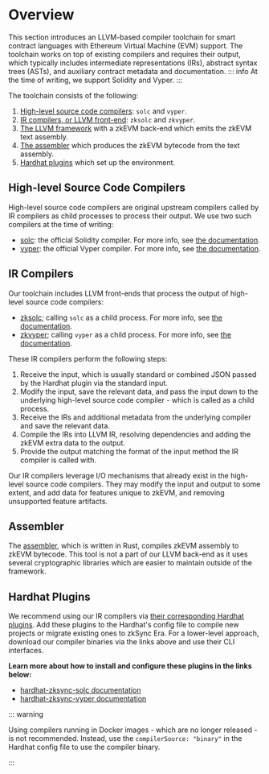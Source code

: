 # Overview

This section introduces an LLVM-based compiler toolchain for smart contract languages with Ethereum Virtual Machine
(EVM) support. The toolchain works on top of existing compilers and requires their output, which typically includes
intermediate representations (IRs), abstract syntax trees (ASTs), and auxiliary contract metadata and documentation.
::: info
At the time of writing, we support Solidity and Vyper.
:::

The toolchain consists of the following:

1. [High-level source code compilers](#high-level-source-code-compilers): `solc` and `vyper`.
2. [IR compilers, or LLVM front-end](#ir-compilers): `zksolc` and `zkvyper`.
3. [The LLVM framework](./llvm.md) with a zkEVM back-end which emits the zkEVM text assembly.
4. [The assembler](#assembler) which produces the zkEVM bytecode from the text assembly.
5. [Hardhat plugins](#hardhat-plugins) which set up the environment.

## High-level Source Code Compilers

High-level source code compilers are original upstream compilers called by IR compilers as
child processes to process their output. We use two such compilers at the time of writing:

- [solc](https://github.com/ethereum/solc-bin): the official Solidity compiler. For more info, see [the documentation](https://docs.soliditylang.org/en/latest/).
- [vyper](https://github.com/vyperlang/vyper/releases): the official Vyper compiler. For more info, see [the documentation](https://docs.vyperlang.org/en/latest/index.html).

## IR Compilers

Our toolchain includes LLVM front-ends that process the output of high-level source code compilers:

- [zksolc](https://github.com/matter-labs/zksolc-bin); calling `solc` as a child process. For more info, see [the documentation](./solidity.md).
- [zkvyper](https://github.com/matter-labs/zkvyper-bin); calling `vyper` as a child process. For more info, see [the documentation](./vyper.md).

These IR compilers perform the following steps:

1. Receive the input, which is usually standard or combined JSON passed by the Hardhat plugin via the standard input.
2. Modify the input, save the relevant data, and pass the input down to the underlying high-level source code compiler - which is called as a child process.
3. Receive the IRs and additional metadata from the underlying compiler and save the relevant data.
4. Compile the IRs into LLVM IR, resolving dependencies and adding the zkEVM extra data to the output.
5. Provide the output matching the format of the input method the IR compiler is called with.

Our IR compilers leverage I/O mechanisms that already exist in the high-level source code
compilers. They may modify the input and output to some extent, and add data for features unique to zkEVM,
and removing unsupported feature artifacts.

## Assembler

The [assembler](https://github.com/matter-labs/era-zkevm-assembly), which is written in Rust, compiles zkEVM assembly
to zkEVM bytecode. This tool is not a part of our LLVM back-end as it uses several cryptographic libraries which are
easier to maintain outside of the framework.

## Hardhat Plugins

We recommend using our IR compilers via [their corresponding Hardhat plugins](../../../api/hardhat/plugins.md).
Add these plugins to the Hardhat's config file to compile new projects or migrate
existing ones to zkSync Era. For a lower-level approach, download our compiler binaries via the
links above and use their CLI interfaces.

**Learn more about how to install and configure these plugins in the links below:**

- [hardhat-zksync-solc documentation](../../../api/hardhat/hardhat-zksync-solc.md)
- [hardhat-zksync-vyper documentation](../../../api/hardhat/hardhat-zksync-vyper.md)

::: warning

Using compilers running in Docker images - which are no longer released - is not recommended.
Instead, use the `compilerSource: "binary"` in the Hardhat config file to use the compiler binary.

:::
